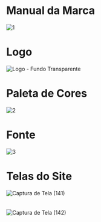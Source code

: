 # Manual da Marca
![1](https://github.com/user-attachments/assets/78077dbe-70a7-4b90-ac38-bfa56c924d58)
<br>
# Logo
![Logo - Fundo Transparente](https://github.com/user-attachments/assets/43d4f1a7-9e5b-422c-a026-d933493e2067)
<br>
# Paleta de Cores
![2](https://github.com/user-attachments/assets/9166b73c-c657-4961-8a8e-c8b711ca7bdb)
<br>
# Fonte
![3](https://github.com/user-attachments/assets/7582a9c7-5494-4d5e-b84c-2e531001da5b)
<br>
# Telas do Site
![Captura de Tela (141)](https://github.com/user-attachments/assets/e2c1e30c-c09c-45b2-90ec-22fca768db9d)
<br>
<br>
<br>
![Captura de Tela (142)](https://github.com/user-attachments/assets/864fec63-4b4e-4c9e-8a3b-fc7616105594)






